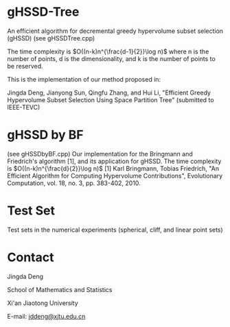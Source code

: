 # gHSSD-Tree
An efficient algorithm for decremental greedy hypervolume subset selection (gHSSD)
(see gHSSDTree.cpp)

The time complexity is $O((n-k)n^{\frac{d-1}{2}}\log n)$ where n is the number of points, d is the dimensionality, and k is the number of points to be reserved.

This is the implementation of our method proposed in:

Jingda Deng, Jianyong Sun, Qingfu Zhang, and Hui Li, "Efficient Greedy Hypervolume Subset Selection
Using Space Partition Tree" (submitted to IEEE-TEVC)

# gHSSD by BF
(see gHSSDbyBF.cpp)
Our implementation for the Bringmann and Friedrich's algorithm [1], and its application for gHSSD.
The time complexity is $O((n-k)n^{\frac{d}{2}}\log n)$
[1] Karl Bringmann, Tobias Friedrich, "An Efficient Algorithm for Computing Hypervolume Contributions", Evolutionary Computation, vol. 18, no. 3, pp. 383-402, 2010.

# Test Set
Test sets in the numerical experiments (spherical, cliff, and linear point sets)
# Contact
Jingda Deng

School of Mathematics and Statistics

Xi'an Jiaotong University

E-mail: jddeng@xjtu.edu.cn
